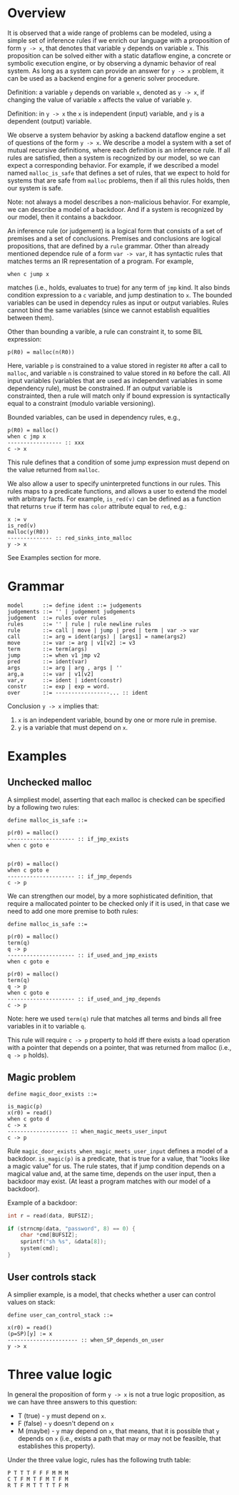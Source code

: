 # Overview

It is observed that a wide range of problems can be modeled, using a
simple set of inference rules if we enrich our language with a
proposition of form `y -> x`, that denotes that variable `y` depends
on variable `x`. This proposition can be solved either with a static
dataflow engine, a concrete or symbolic execution engine, or
by observing a dynamic behavior of real system. As long as a system
can provide an answer for `y -> x` problem, it can be used as a
backend engine for a generic solver procedure.

Definition: a variable `y` depends on variable `x`, denoted as
`y -> x`, if changing the value of variable `x` affects the value
of variable `y`.

Definition: in `y -> x` the `x` is independent (input) variable, and
`y` is a dependent (output) variable.

We observe a system behavior by asking a backend dataflow engine a set
of questions of the form `y -> x`. We describe a model a system with a
set of mutual recursive definitions, where each definition is an
inference rule. If all rules are satisfied, then a system is
recognized by our model, so we can expect a corresponding
behavior. For example, if we described a model named `malloc_is_safe`
that defines a set of rules, that we expect to hold for systems that
are safe from `malloc` problems, then if all this rules holds, then
our system is safe.

Note: not always a model describes a non-malicious behavior. For
example, we can describe a model of a backdoor. And if a system is
recognized by our model, then it contains a backdoor.

An inference rule (or judgement) is a logical form that consists of a
set of premises and a set of conclusions. Premises and conclusions are
logical propositions, that are defined by a `rule` grammar. Other than
already mentioned dependce rule of a form `var -> var`, it has
syntactic rules that matches terms an IR representation of a
program. For example,

```
when c jump x
```

matches (i.e., holds, evaluates to true) for any term of `jmp` kind.
It also binds condition expression to a `c` variable, and jump
destination to `x`. The bounded variables can be used in dependcy
rules as input or output variables. Rules cannot bind the same
variables (since we cannot establish equalities between them).

Other than bounding a varible, a rule can constraint it, to some BIL
expression:
```
p(R0) = malloc(n(R0))
```

Here, variable `p` is constrained to a value stored in register `R0`
after a call to `malloc`, and variable `n` is constrained to value
stored in `R0` before the call. All input variables (variables that
are used as independent variables in some dependency rule), must be
constrained. If an output variable is constrainted, then a rule will
match only if bound expression is syntactically equal to a constraint
(modulo variable versioning).

Bounded variables, can be used in dependency rules, e.g.,

```
p(R0) = malloc()
when c jmp x
----------------- :: xxx
c -> x
```

This rule defines that a condition of some jump expression must depend
on the value returned from `malloc`.

We also allow a user to specify uninterpreted functions in our
rules. This rules maps to a predicate functions, and allows a user to
extend the model with arbitrary facts. For example, `is_red(v)` can be
defined as a function that returns `true` if term has `color` attribute
equal to `red`, e.g.:

```
x := v
is_red(v)
malloc(y(R0))
-------------- :: red_sinks_into_malloc
y -> x
```

See Examples section for more.

# Grammar

```
model      ::= define ident ::= judgements
judgements ::= '' | judgement judgements
judgement  ::= rules over rules
rules      ::= '' | rule | rule newline rules
rule       ::= call | move | jump | pred | term | var -> var
call       ::= arg = ident(args) | [args1] = name(args2)
move       ::= var := arg | v1[v2] := v3
term       ::= term(args)
jump       ::= when v1 jmp v2
pred       ::= ident(var)
args       ::= arg | arg , args | ''
arg,a      ::= var | v1[v2]
var,v      ::= ident | ident(constr)
constr     ::= exp | exp = word.
over       ::= -----------------... :: ident
```

Conclusion `y -> x` implies that:

1. `x` is an independent variable, bound by one or more rule in
   premise.
2. `y` is a variable that must depend on `x`.



# Examples

## Unchecked malloc

A simpliest model, asserting that each malloc is checked can be
specified by a following two rules:

```
define malloc_is_safe ::=

p(r0) = malloc()
--------------------- :: if_jmp_exists
when c goto e


p(r0) = malloc()
when c goto e
--------------------- :: if_jmp_depends
c -> p
```

We can strengthen our model, by a more sophisticated definition, that
require a mallocated pointer to be checked only if it is used, in that
case we need to add one more premise to both rules:

```
define malloc_is_safe ::=

p(r0) = malloc()
term(q)
q -> p
--------------------- :: if_used_and_jmp_exists
when c goto e

p(r0) = malloc()
term(q)
q -> p
when c goto e
--------------------- :: if_used_and_jmp_depends
c -> p
```

Note: here we used `term(q)` rule that matches all terms and binds all
free variables in it to variable `q`.

This rule will require `c -> p` property to hold iff there exists a
load operation with a pointer that depends on a pointer, that was
returned from malloc (i.e., `q -> p` holds).

## Magic problem


```
define magic_door_exists ::=

is_magic(p)
x(r0) = read()
when c goto d
c -> x
------------------- :: when_magic_meets_user_input
c -> p
```


Rule `magic_door_exists_when_magic_meets_user_input` defines a model
of a backdoor. `is_magic(p)` is a predicate, that is true for a value,
that "looks like a magic value" for us. The rule states, that if jump
condition depends on a magical value and, at the same time, depends on
the user input, then a backdoor may exist. (At least a program matches
with our model of a backdoor).

Example of a backdoor:

```c
int r = read(data, BUFSIZ);

if (strncmp(data, "password", 8) == 0) {
    char *cmd[BUFSIZ];
    sprintf("sh %s", &data[8]);
    system(cmd);
}
```

## User controls stack

A simplier example, is a model, that checks whether a user can control
values on stack:

```
define user_can_control_stack ::=

x(r0) = read()
(p=SP)[y] := x
---------------------- :: when_SP_depends_on_user
y -> x
```


# Three value logic

In general the proposition of form `y -> x` is not a true logic
proposition, as we can have three answers to this question:

- T (true)  - `y` must depend on `x`.
- F (false) - `y` doesn't depend on `x`
- M (maybe) - `y` may depend on `x`, that means, that it is possible
  that `y` depends on `x` (i.e., exists a path that may or may not be
  feasible, that establishes this property).


Under the three value logic, rules has the following truth table:
```
P T T T F F F M M M
C T F M T F M T F M
R T F M T T T T F M
```
